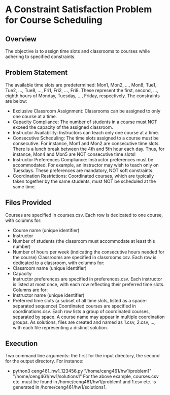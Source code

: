 # A Constraint Satisfaction Problem for Course Scheduling 

## Overview

The objective is to assign time slots and classrooms to courses while adhering to specified constraints.

## Problem Statement

The available time slots are predetermined: Mon1, Mon2, ..., Mon8, Tue1, Tue2, ..., Tue8, ..., Fri1, Fri2, ..., Fri8. 
These represent the first, second, ..., eighth hours of Monday, Tuesday, ..., Friday, respectively.
The constraints are below:
- Exclusive Classroom Assignment: Classrooms can be assigned to only one course at a time.
- Capacity Compliance: The number of students in a course must NOT exceed the capacity of the assigned classroom.
- Instructor Availability: Instructors can teach only one course at a time.
- Consecutive Scheduling: The time slots assigned to a course must be consecutive. For instance, Mon1 and Mon2 are consecutive time slots.
There is a lunch break between the 4th and 5th hour each day. Thus, for instance, Mon4 and Mon5 are NOT consecutive time slots!
- Instructor Preferences Compliance: Instructor preferences must be accommodated. For example, an instructor may wish to teach only on Tuesdays. These preferences are mandatory, NOT soft constraints.
- Coordination Restrictions: Coordinated courses, which are typically taken together by the same students, must NOT be scheduled at the same time.

## Files Provided  

Courses are specified in courses.csv. Each row is dedicated to one course, with columns for:
- Course name (unique identifier)
- Instructor
- Number of students (the classroom must accommodate at least this number)
- Number of hours per week (indicating the consecutive hours needed for the course)
Classrooms are specified in classrooms.csv. Each row is dedicated to a classroom, with columns for:
- Classroom name (unique identifier)
- Capacity  
Instructor preferences are specified in preferences.csv. Each instructor is listed at most once, with each row reflecting their preferred time slots. Columns are for:
- Instructor name (unique identifier)
- Preferred time slots (a subset of all time slots, listed as a space-separated sequence)
Coordinated courses are specified in coordinations.csv. Each row lists a group of coordinated courses, separated by space. A course name may appear in multiple coordination groups.
As solutions, files are created and named as 1.csv, 2.csv, ..., with each file representing a distinct solution.

## Execution
Two command line arguments: the first for the input directory, the second for the output directory. For instance:
- python3 ceng461_hw1_123456.py "/home/ceng461/hw1/problem1" "/home/ceng461/hw1/solutions1"
For the above example, courses.csv etc. must be found in /home/ceng461/hw1/problem1 and 1.csv etc. is generated in /home/ceng461/hw1/solutions1.
